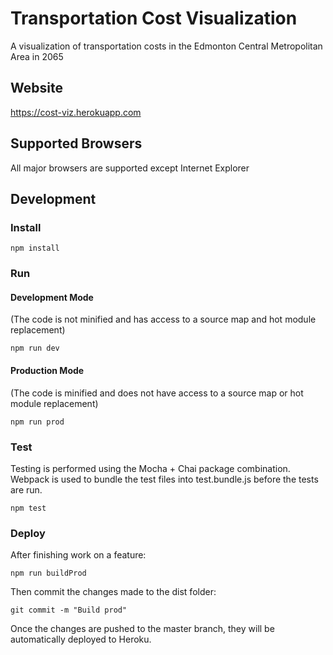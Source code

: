 # Transportation Cost Visualization
A visualization of transportation costs in the Edmonton Central Metropolitan Area in 2065
## Website
https://cost-viz.herokuapp.com
## Supported Browsers
All major browsers are supported except Internet Explorer
## Development
### Install
```
npm install
```
### Run
#### Development Mode
(The code is not minified and has access to a source map and hot module replacement)
```
npm run dev
```
#### Production Mode
(The code is minified and does not have access to a source map or hot module replacement)
```
npm run prod
```
### Test
Testing is performed using the Mocha + Chai package combination. Webpack is used to bundle the test files into test.bundle.js before the tests are run.
```
npm test
```
### Deploy
After finishing work on a feature:
```
npm run buildProd
```
Then commit the changes made to the dist folder:
```
git commit -m "Build prod"
```
Once the changes are pushed to the master branch, they will be automatically deployed to Heroku.
